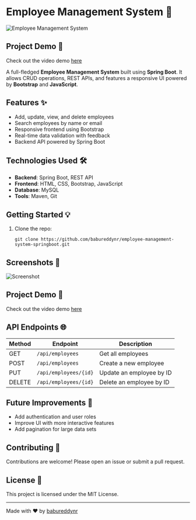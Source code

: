 
# Employee Management System 🚀

![Employee Management System](project-image.png) <!-- Replace with an actual image -->
## Project Demo 🎥
Check out the video demo [here](https://www.youtube.com/watch?v=your-demo-link) <!-- Replace with actual video link -->


A full-fledged **Employee Management System** built using **Spring Boot**. It allows CRUD operations, REST APIs, and features a responsive UI powered by **Bootstrap** and **JavaScript**.

## Features ✨
- Add, update, view, and delete employees
- Search employees by name or email
- Responsive frontend using Bootstrap
- Real-time data validation with feedback
- Backend API powered by Spring Boot

## Technologies Used 🛠️
- **Backend**: Spring Boot, REST API
- **Frontend**: HTML, CSS, Bootstrap, JavaScript
- **Database**: MySQL
- **Tools**: Maven, Git

## Getting Started 💡

1. Clone the repo:
   ```plaintext
   git clone https://github.com/babureddynr/employee-management-system-springboot.git
   ```

## Screenshots 📸
![Screenshot](screenshot.png) <!-- Replace with an actual screenshot -->

## Project Demo 🎥
Check out the video demo [here](https://www.youtube.com/watch?v=your-demo-link) <!-- Replace with actual video link -->

## API Endpoints 🌐

| Method | Endpoint               | Description               |
|--------|------------------------|---------------------------|
| GET    | `/api/employees`        | Get all employees         |
| POST   | `/api/employees`        | Create a new employee     |
| PUT    | `/api/employees/{id}`   | Update an employee by ID  |
| DELETE | `/api/employees/{id}`   | Delete an employee by ID  |

## Future Improvements 🔮
- Add authentication and user roles
- Improve UI with more interactive features
- Add pagination for large data sets

## Contributing 🤝
Contributions are welcome! Please open an issue or submit a pull request.

## License 📄
This project is licensed under the MIT License.

---

Made with ❤️ by [babureddynr](https://github.com/babureddynr)
```
